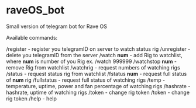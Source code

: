 # raveOS_bot
Small version of telegram bot for Rave OS

Available commands:

/register - register you telegramID on server to watch status rig
/unregister - delete you telegramID from the server
/watch <b>num</b>  - add Rig to watchlist, where <b>num</b> is number of you Rig ex. /watch 999999
/watchstop <b>num</b> - remove Rig from watchlist
/watchrig  - request numbers of watching rigs
/status -  request status rig from watchlist
/fstatus <b>num</b> - request full status of <b>num</b> rig
/fullstatus - request full status of watching rigs
/temp - temperature, uptime, power and fan percentage of watching rigs
/hashrate - hashrate, uptime of watching rigs
/token - change rig token
/token - change rig token
/help - help
